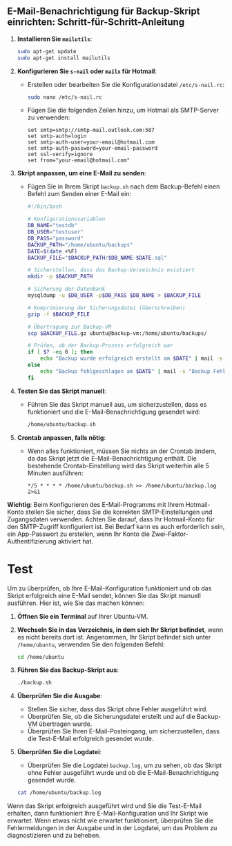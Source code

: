
## E-Mail-Benachrichtigung für Backup-Skript einrichten: Schritt-für-Schritt-Anleitung


1. **Installieren Sie `mailutils`**:
   ```bash
   sudo apt-get update
   sudo apt-get install mailutils
   ```

2. **Konfigurieren Sie `s-nail` oder `mailx` für Hotmail**:
   - Erstellen oder bearbeiten Sie die Konfigurationsdatei `/etc/s-nail.rc`:
     ```bash
     sudo nano /etc/s-nail.rc
     ```

   - Fügen Sie die folgenden Zeilen hinzu, um Hotmail als SMTP-Server zu verwenden:
     ```plaintext
     set smtp=smtp://smtp-mail.outlook.com:587
     set smtp-auth=login
     set smtp-auth-user=your-email@hotmail.com
     set smtp-auth-password=your-email-password
     set ssl-verify=ignore
     set from="your-email@hotmail.com"
     ```

3. **Skript anpassen, um eine E-Mail zu senden**:
   - Fügen Sie in Ihrem Skript `backup.sh` nach dem Backup-Befehl einen Befehl zum Senden einer E-Mail ein:
     ```bash
     #!/bin/bash

     # Konfigurationsvariablen
     DB_NAME="testdb"
     DB_USER="testuser"
     DB_PASS="password"
     BACKUP_PATH="/home/ubuntu/backups"
     DATE=$(date +%F)
     BACKUP_FILE="$BACKUP_PATH/$DB_NAME-$DATE.sql"

     # Sicherstellen, dass das Backup-Verzeichnis existiert
     mkdir -p $BACKUP_PATH

     # Sicherung der Datenbank
     mysqldump -u $DB_USER -p$DB_PASS $DB_NAME > $BACKUP_FILE

     # Komprimierung der Sicherungsdatei (überschreiben)
     gzip -f $BACKUP_FILE

     # Übertragung zur Backup-VM
     scp $BACKUP_FILE.gz ubuntu@backup-vm:/home/ubuntu/backups/

     # Prüfen, ob der Backup-Prozess erfolgreich war
     if [ $? -eq 0 ]; then
         echo "Backup wurde erfolgreich erstellt am $DATE" | mail -s "Backup Erfolg" your-email@hotmail.com
     else
         echo "Backup fehlgeschlagen am $DATE" | mail -s "Backup Fehler" your-email@hotmail.com
     fi
     ```

4. **Testen Sie das Skript manuell**:
   - Führen Sie das Skript manuell aus, um sicherzustellen, dass es funktioniert und die E-Mail-Benachrichtigung gesendet wird:
     ```bash
     /home/ubuntu/backup.sh
     ```

5. **Crontab anpassen, falls nötig**:
   - Wenn alles funktioniert, müssen Sie nichts an der Crontab ändern, da das Skript jetzt die E-Mail-Benachrichtigung enthält. Die bestehende Crontab-Einstellung wird das Skript weiterhin alle 5 Minuten ausführen:
     ```plaintext
     */5 * * * * /home/ubuntu/backup.sh >> /home/ubuntu/backup.log 2>&1
     ```

**Wichtig**: Beim Konfigurieren des E-Mail-Programms mit Ihrem Hotmail-Konto stellen Sie sicher, dass Sie die korrekten SMTP-Einstellungen und Zugangsdaten verwenden. Achten Sie darauf, dass Ihr Hotmail-Konto für den SMTP-Zugriff konfiguriert ist. Bei Bedarf kann es auch erforderlich sein, ein App-Passwort zu erstellen, wenn Ihr Konto die Zwei-Faktor-Authentifizierung aktiviert hat.


# Test 


Um zu überprüfen, ob Ihre E-Mail-Konfiguration funktioniert und ob das Skript erfolgreich eine E-Mail sendet, können Sie das Skript manuell ausführen. Hier ist, wie Sie das machen können:

1. **Öffnen Sie ein Terminal** auf Ihrer Ubuntu-VM.

2. **Wechseln Sie in das Verzeichnis, in dem sich Ihr Skript befindet**, wenn es nicht bereits dort ist. Angenommen, Ihr Skript befindet sich unter `/home/ubuntu`, verwenden Sie den folgenden Befehl:
   ```bash
   cd /home/ubuntu
   ```

3. **Führen Sie das Backup-Skript aus**:
   ```bash
   ./backup.sh
   ```

4. **Überprüfen Sie die Ausgabe**:
   - Stellen Sie sicher, dass das Skript ohne Fehler ausgeführt wird.
   - Überprüfen Sie, ob die Sicherungsdatei erstellt und auf die Backup-VM übertragen wurde.
   - Überprüfen Sie Ihren E-Mail-Posteingang, um sicherzustellen, dass die Test-E-Mail erfolgreich gesendet wurde.

5. **Überprüfen Sie die Logdatei**:
   - Überprüfen Sie die Logdatei `backup.log`, um zu sehen, ob das Skript ohne Fehler ausgeführt wurde und ob die E-Mail-Benachrichtigung gesendet wurde.
   ```bash
   cat /home/ubuntu/backup.log
   ```

Wenn das Skript erfolgreich ausgeführt wird und Sie die Test-E-Mail erhalten, dann funktioniert Ihre E-Mail-Konfiguration und Ihr Skript wie erwartet. Wenn etwas nicht wie erwartet funktioniert, überprüfen Sie die Fehlermeldungen in der Ausgabe und in der Logdatei, um das Problem zu diagnostizieren und zu beheben.